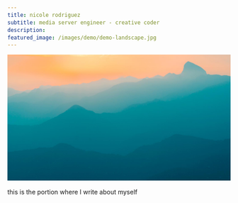 ```yaml
---
title: nicole rodriguez
subtitle: media server engineer - creative coder
description: 
featured_image: /images/demo/demo-landscape.jpg
---
```


![](/images/demo/demo-landscape.jpg)

this is the portion where I write about myself
